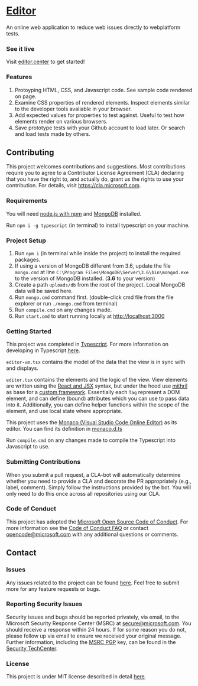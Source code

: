 # [Editor](https://editor.center/#/new)
An online web application to reduce web issues directly to webplatform tests.

### See it live
Visit [editor.center](https://wptest.center/#/new) to get started!

### Features
1. Protoyping HTML, CSS, and Javascript code. See sample code rendered on page.
1. Examine CSS properties of rendered elements. Inspect elements similar to the developer tools avaliable in your browser.
1. Add expected values for properties to test against. Useful to test how elements render on various browsers.
1. Save prototype tests with your Github account to load later. Or search and load tests made by others.

## Contributing

This project welcomes contributions and suggestions. Most contributions require you to
agree to a Contributor License Agreement (CLA) declaring that you have the right to,
and actually do, grant us the rights to use your contribution. For details, visit
https://cla.microsoft.com.


### Requirements
You will need [node.js with npm](https://nodejs.org/en/download/) and [MongoDB](https://www.mongodb.com/download-center#community) installed.

Run `npm i -g typescript` (in terminal) to install typescript on your machine.

### Project Setup

1. Run `npm i` (in terminal while inside the project) to install the required packages.
1. If using a version of MongoDB different from 3.6, update the file `mongo.cmd` at line
```C:\Program Files\MongoDB\Server\3.6\bin\mongod.exe``` 
to the version of MongoDB installed. (**3.6** to your version)
1. Create a path `uploads/db` from the root of the project. Local MongoDB data will be saved here.
1. Run `mongo.cmd` command first. (double-click cmd file from the file explorer or run `./mongo.cmd` from terminal)
1. Run `compile.cmd` on any changes made.
1. Run `start.cmd` to start running locally at <http://localhost:3000>

### Getting Started
This project was completed in [Typescript](http://www.typescriptlang.org/). For more information on developing in Typescript [here](http://www.typescriptlang.org/docs/handbook/typescript-in-5-minutes.html).

`editor-vm.tsx` contains the model of the data that the view is in sync with and displays.

`editor.tsx` contains the elements and the logic of the view. View elements are written using the [React and JSX](https://reactjs.org/docs/jsx-in-depth.html) syntax, but under the hood use [mithril](https://mithril.js.org/jsx.html) as base for a [custom framework](wwwroot/src/lib/editor-framework.tsx). Essentially each `Tag` represent a DOM element, and can define (bound) attributes which you can use to pass data into it. Additionally, you can define helper functions within the scope of the element, and use local state where appropriate.

This project uses the [Monaco (Visual Studio Code Online Editor)](https://github.com/Microsoft/monaco-editor) as its editor. You can find its definition in [monaco.d.ts](wwwroot/src/lib/monaco.d.ts)

Run `compile.cmd` on any changes made to compile the Typescript into Javascript to use.


### Submitting Contributions
When you submit a pull request, a CLA-bot will automatically determine whether you need
to provide a CLA and decorate the PR appropriately (e.g., label, comment). Simply follow the
instructions provided by the bot. You will only need to do this once across all repositories using our CLA.

### Code of Conduct

This project has adopted the [Microsoft Open Source Code of Conduct](https://opensource.microsoft.com/codeofconduct). For more information see the [Code of Conduct FAQ](https://opensource.microsoft.com/codeofconduct/faq/) or contact [opencode@microsoft.com](mailto:opencode@microsoft.com) with any additional questions or comments.

## Contact

### Issues
Any issues related to the project can be found [here](https://github.com/MicrosoftEdge/editor/issues). Feel free to submit more for any feature requests or bugs.

### Reporting Security Issues

Security issues and bugs should be reported privately, via email, to the Microsoft Security
Response Center (MSRC) at [secure@microsoft.com](mailto:secure@microsoft.com). You should
receive a response within 24 hours. If for some reason you do not, please follow up via
email to ensure we received your original message. Further information, including the
[MSRC PGP](https://technet.microsoft.com/en-us/security/dn606155) key, can be found in
the [Security TechCenter](https://technet.microsoft.com/en-us/security/default).

### License
This project is under MIT license described in detail [here](LICENSE.txt).
